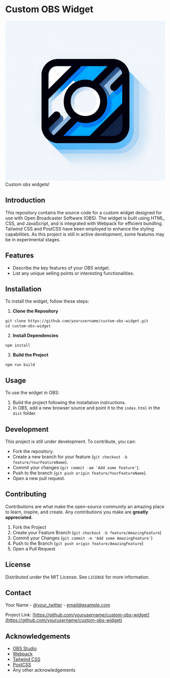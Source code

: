 # Custom OBS Widget
![icon](icon.png)
Custom obs widgets!

## Introduction
This repository contains the source code for a custom widget designed for use with Open Broadcaster Software (OBS). The widget is built using HTML, CSS, and JavaScript, and is integrated with Webpack for efficient bundling. Tailwind CSS and PostCSS have been employed to enhance the styling capabilities. As this project is still in active development, some features may be in experimental stages.

## Features
- Describe the key features of your OBS widget.
- List any unique selling points or interesting functionalities.

## Installation
To install the widget, follow these steps:

1. **Clone the Repository**
```
git clone https://github.com/yourusername/custom-obs-widget.git
cd custom-obs-widget
```

2. **Install Dependencies**
```
npm install
```

3. **Build the Project**
```
npm run build
```

## Usage
To use the widget in OBS:

1. Build the project following the installation instructions.
2. In OBS, add a new browser source and point it to the `index.html` in the `dist` folder.

## Development
This project is still under development. To contribute, you can:

- Fork the repository.
- Create a new branch for your feature (`git checkout -b feature/YourFeatureName`).
- Commit your changes (`git commit -am 'Add some feature'`).
- Push to the branch (`git push origin feature/YourFeatureName`).
- Open a new pull request.

## Contributing
Contributions are what make the open-source community an amazing place to learn, inspire, and create. Any contributions you make are **greatly appreciated**.

1. Fork the Project
2. Create your Feature Branch (`git checkout -b feature/AmazingFeature`)
3. Commit your Changes (`git commit -m 'Add some AmazingFeature'`)
4. Push to the Branch (`git push origin feature/AmazingFeature`)
5. Open a Pull Request

## License
Distributed under the MIT License. See `LICENSE` for more information.

## Contact
Your Name - [@your_twitter](https://twitter.com/your_twitter) - email@example.com

Project Link: [https://github.com/yourusername/custom-obs-widget](https://github.com/yourusername/custom-obs-widget)

## Acknowledgements
- [OBS Studio](https://obsproject.com/)
- [Webpack](https://webpack.js.org/)
- [Tailwind CSS](https://tailwindcss.com/)
- [PostCSS](https://postcss.org/)
- Any other acknowledgements